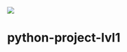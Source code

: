 
<a href="https://codeclimate.com/github/NONVME/python-project-lvl1/maintainability"><img src="https://api.codeclimate.com/v1/badges/35d83c18e06a3041c4f2/maintainability" /></a>

# python-project-lvl1
